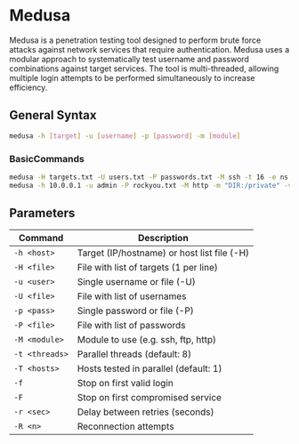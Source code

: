 # Medusa

Medusa is a penetration testing tool designed to perform brute force attacks against network services that require authentication. Medusa uses a modular approach to systematically test username and password combinations against target services. The tool is multi-threaded, allowing multiple login attempts to be performed simultaneously to increase efficiency.

## General Syntax

```bash
medusa -h [target] -u [username] -p [password] -m [module]
```

### BasicCommands
```bash
medusa -H targets.txt -U users.txt -P passwords.txt -M ssh -t 16 -e ns -v 5 -O ssh_results.txt   # SSH attack with custom lists
medusa -h 10.0.0.1 -u admin -P rockyou.txt -M http -m "DIR:/private" -v 3                        # HTTP Basic Auth attack with verbosity
```

## Parameters

| Command               | Description                                     |
|-----------------------|-------------------------------------------------|
| `-h <host>`           | Target (IP/hostname) or host list file (-H)     |
| `-H <file>`           | File with list of targets (1 per line)          |
| `-u <user>`           | Single username or file (-U)                    |
| `-U <file>`           | File with list of usernames                     |
| `-p <pass>`           | Single password or file (-P)                    |
| `-P <file>`           | File with list of passwords                     |
| `-M <module>`         | Module to use (e.g. ssh, ftp, http)             |
| `-t <threads>`        | Parallel threads (default: 8)                   |
| `-T <hosts>`          | Hosts tested in parallel (default: 1)           |
| `-f`                  | Stop on first valid login                       |
| `-F`                  | Stop on first compromised service               |
| `-r <sec>`            | Delay between retries (seconds)                 |
| `-R <n>`              | Reconnection attempts                           |